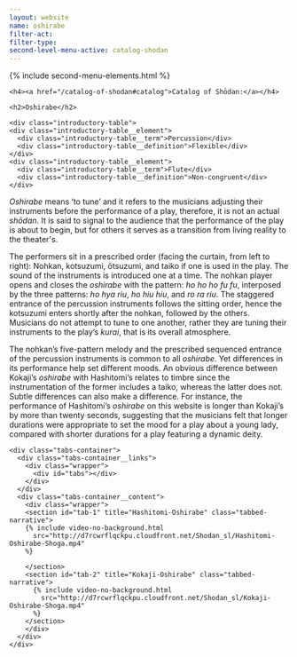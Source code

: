 ```yaml
---
layout: website
name: oshirabe
filter-act:
filter-type:
second-level-menu-active: catalog-shodan
---
```


{% include second-menu-elements.html %}

<main class="page-content">
  <div class="text-container">

    <h4><a href="/catalog-of-shodan#catalog">Catalog of Shōdan:</a></h4>

    <h2>Oshirabe</h2>

    <div class="introductory-table">
    <div class="introductory-table__element">
      <div class="introductory-table__term">Percussion</div>
      <div class="introductory-table__definition">Flexible</div>
    </div>
    <div class="introductory-table__element">
      <div class="introductory-table__term">Flute</div>
      <div class="introductory-table__definition">Non-congruent</div>
    </div>
  </div>

  <p><em>Oshirabe</em> means ‘to tune’ and it refers to the musicians adjusting their instruments before the performance of a play, therefore, it is not an actual <em>shōdan</em>. It is said to signal to the audience that the performance of the play is about to begin, but for others it serves as a transition from living reality to the theater's. </p>

  <p>The performers sit in a prescribed order (facing the curtain, from left to right): Nohkan, kotsuzumi, ōtsuzumi, and taiko if one is used in the play. The sound of the instruments is introduced one at a time. The nohkan player opens and closes the <em>oshirabe</em> with the pattern: <em>ho ho ho fu fu</em>, interposed by the three patterns: <em>ho hya riu</em>, <em>ho hiu hiu</em>, and <em>ro ra riu</em>. The staggered entrance of the percussion instruments follows the sitting order, hence the kotsuzumi enters shortly after the nohkan, followed by the others. Musicians do not attempt to tune to one another, rather they are tuning their instruments to the play’s <em>kurai</em>, that is its overall atmosphere. </p>

  <p>The nohkan’s five-pattern melody and the prescribed sequenced entrance of the percussion instruments is common to all <em>oshirabe</em>.
  Yet differences in its performance help set different moods.
  An obvious difference between Kokaji’s <em>oshirabe</em> with Hashitomi’s relates to timbre since the instrumentation of the former includes a taiko, whereas the latter does not. Subtle differences can also make a difference. For instance, the performance of Hashitomi’s <em>oshirabe</em> on this website is longer than Kokaji’s by more than twenty seconds, suggesting that the musicians felt that longer durations were appropriate to set the mood for a play about a young lady, compared with shorter durations for a play featuring a dynamic deity. </p>


    <div class="tabs-container">
      <div class="tabs-container__links">
        <div class="wrapper">
          <div id="tabs"></div>
        </div>
      </div>
      <div class="tabs-container__content">
        <div class="wrapper">
        <section id="tab-1" title="Hashitomi-Oshirabe" class="tabbed-narrative">
        {% include video-no-background.html
          src="http://d7rcwrflqckpu.cloudfront.net/Shodan_sl/Hashitomi-Oshirabe-Shoga.mp4"
        %}

        </section>
        <section id="tab-2" title="Kokaji-Oshirabe" class="tabbed-narrative">
          {% include video-no-background.html
            src="http://d7rcwrflqckpu.cloudfront.net/Shodan_sl/Kokaji-Oshirabe-Shoga.mp4"
          %}
        </section>
        </div>
      </div>
    </div>

</div>
</main>
